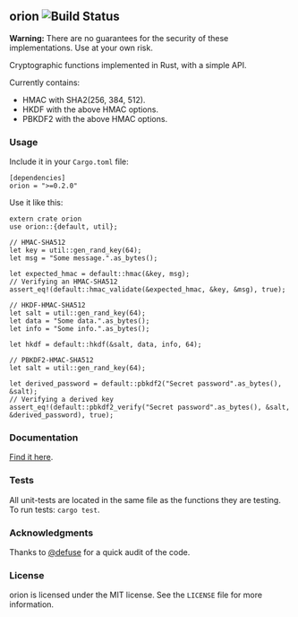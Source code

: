 ## orion ![Build Status](https://travis-ci.org/brycx/orion.svg?branch=master)

**Warning:** There are no guarantees for the security of these implementations. Use at your own risk.

Cryptographic functions implemented in Rust, with a simple API.

Currently contains:
* HMAC with SHA2(256, 384, 512).
* HKDF with the above HMAC options.
* PBKDF2 with the above HMAC options.

### Usage
Include it in your `Cargo.toml` file:
```
[dependencies]
orion = ">=0.2.0"
```
Use it like this:
```
extern crate orion
use orion::{default, util};

// HMAC-SHA512
let key = util::gen_rand_key(64);
let msg = "Some message.".as_bytes();

let expected_hmac = default::hmac(&key, msg);
// Verifying an HMAC-SHA512
assert_eq!(default::hmac_validate(&expected_hmac, &key, &msg), true);

// HKDF-HMAC-SHA512
let salt = util::gen_rand_key(64);
let data = "Some data.".as_bytes();
let info = "Some info.".as_bytes();

let hkdf = default::hkdf(&salt, data, info, 64);

// PBKDF2-HMAC-SHA512
let salt = util::gen_rand_key(64);

let derived_password = default::pbkdf2("Secret password".as_bytes(), &salt);
// Verifying a derived key
assert_eq!(default::pbkdf2_verify("Secret password".as_bytes(), &salt, &derived_password), true);
```


### Documentation
[Find it here](https://docs.rs/orion).

### Tests
All unit-tests are located in the same file as the functions they are testing.
To run tests: `cargo test`.

### Acknowledgments
Thanks to [@defuse](https://github.com/defuse) for a quick audit of the code.

### License
orion is licensed under the MIT license. See the `LICENSE` file for more information.
